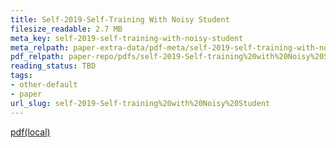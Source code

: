 ```yaml
---
title: Self-2019-Self-Training With Noisy Student
filesize_readable: 2.7 MB
meta_key: self-2019-self-training-with-noisy-student
meta_relpath: paper-extra-data/pdf-meta/self-2019-self-training-with-noisy-student.yaml
pdf_relpath: paper-repo/pdfs/self-2019-Self-training%20with%20Noisy%20Student.pdf
reading_status: TBD
tags:
- other-default
- paper
url_slug: self-2019-Self-training%20with%20Noisy%20Student
---
```


[pdf(local)](../../paper-repo/pdfs/self-2019-Self-training%20with%20Noisy%20Student.pdf)

